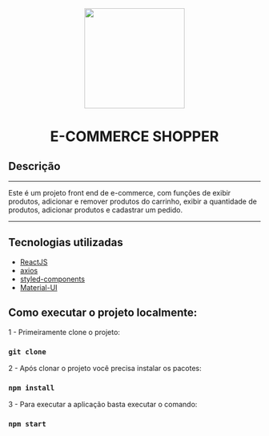 <div align="center" > <img width="200vw" src="https://shopper.com.br/static/img/og-logo.png"/>
 <h1 align="center"><strong>E-COMMERCE SHOPPER</b></strong></h1></div>

  <h2>Descrição</h2>
<hr> 
Este é um projeto front end de e-commerce, com funções de exibir produtos, adicionar e remover produtos do carrinho, exibir a quantidade de produtos, adicionar produtos e cadastrar um pedido.
<hr>

<h2>Tecnologias utilizadas</h2>

- [ReactJS](https://pt-br.reactjs.org/)
- [axios](https://axios-http.com/ptbr/docs/intro)
- [styled-components](https://styled-components.com/)
- [Material-UI](https://mui.com/pt/)

<h2>Como executar o projeto localmente:</h2>

1 - Primeiramente clone o projeto:

### `git clone`

2 - Após clonar o projeto você precisa instalar os pacotes:
### `npm install`

3 - Para executar a aplicação basta executar o comando:
### `npm start`